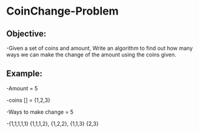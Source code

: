 # CoinChange-Problem

## Objective:
-Given a set of coins and amount, Write an algorithm to find out how many ways we can make the change of the amount using the coins given.

## Example:

-Amount = 5

-coins [] = {1,2,3}

-Ways to make change = 5

-{1,1,1,1,1} {1,1,1,2}, {1,2,2}, {1,1,3} {2,3}

